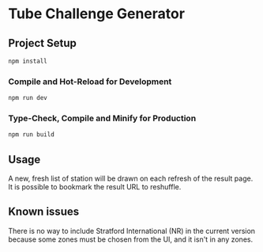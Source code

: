 # Tube Challenge Generator

## Project Setup

```sh
npm install
```

### Compile and Hot-Reload for Development

```sh
npm run dev
```

### Type-Check, Compile and Minify for Production

```sh
npm run build
```

## Usage
A new, fresh list of station will be drawn on each refresh of the result page.
It is possible to bookmark the result URL to reshuffle.

## Known issues
There is no way to include Stratford International (NR) in the current version
because some zones must be chosen from the UI, and it isn't in any zones.